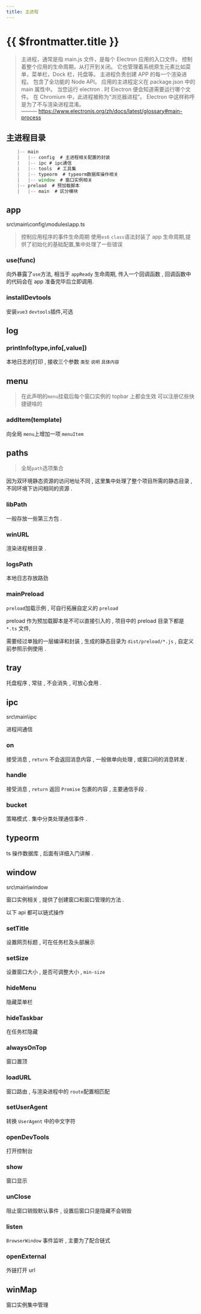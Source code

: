 ```yaml
---
title: 主进程
---
```


# {{ $frontmatter.title }}

> 主进程，通常是指 main.js 文件，是每个 Electron 应用的入口文件。 控制着整个应用的生命周期，从打开到关闭。 它也管理着系统原生元素比如菜单，菜单栏，Dock 栏，托盘等。 主进程负责创建 APP 的每一个渲染进程。 包含了全功能的 Node API。
> 应用的主进程定义在 package.json 中的 main 属性中。 当您运行 electron . 时 Electron 便会知道需要运行哪个文件。
> 在 Chromium 中，此进程被称为“浏览器进程”。 Electron 中这样称呼是为了不与渲染进程混淆。
> <br>——— https://www.electronjs.org/zh/docs/latest/glossary#main-process

## 主进程目录

```js
    |-- main
    |   |-- config  # 主进程相关配置的封装
    |   |-- ipc # ipc通信
    |   |-- tools  # 工具集
    |   |-- typeorm  # typeorm数据库操作相关
    |   |-- window  # 窗口实例相关
    |-- preload  # 预加载脚本
    |   |-- main  # 区分模块

```

## app

src\main\config\modules\app.ts

> 控制应用程序的事件生命周期
> 使用`es6` `class`语法封装了 app 生命周期,提供了初始化的基础配置,集中处理了一些错误

### use(func)

向外暴露了`use`方法, 相当于 `appReady` 生命周期, 传入一个回调函数 , 回调函数中的代码会在 app 准备完毕后立即调用.

### installDevtools

安装`vue3` `devtools`插件,可选

## log

### printInfo(type,info[,value])

本地日志的打印 , 接收三个参数 `类型` `说明` `具体内容`

## menu

> 在此声明的`menu`挂载后每个窗口实例的 topbar 上都会生效
> 可以注册亿些快捷键啥的

### addItem(template)

向全局 `menu`上增加一项 `menuItem`

## paths

> 全局`path`选项集合

因为双环境静态资源的访问地址不同 , 这里集中处理了整个项目所需的静态目录 , 不同环境下访问相同的资源 .

### libPath

一般存放一些第三方包 .

### winURL

渲染进程根目录 .

### logsPath

本地日志存放路劲

### mainPreload

`preload`加载示例 , 可自行拓展自定义的 `preload`

preload 作为预加载脚本是不可以直接引入的 , 项目中的 preload 目录下都是 `*.ts` 文件,

需要经过单独的一层编译和封装 , 生成的静态目录为 `dist/preload/*.js` , 自定义前参照示例使用 .

## tray

托盘程序 , 常驻 , 不会消失 , 可放心食用 .

## ipc

src\main\ipc

进程间通信

### on

接受消息 , `return` 不会返回消息内容 , 一般做单向处理 , 或窗口间的消息转发 .

### handle

接受消息 , `return` 返回 `Promise` 包裹的内容 , 主要通信手段 .

### bucket

策略模式 . 集中分类处理通信事件 .

## typeorm

ts 操作数据库 , 后面有详细入门讲解 .

## window

src\main\window

窗口实例相关 , 提供了创建窗口和窗口管理的方法 .

以下 api 都可以链式操作

### setTitle

设置网页标题 , 可在任务栏及头部展示

### setSize

设置窗口大小 , 是否可调整大小 , `min-size`

### hideMenu

隐藏菜单栏

### hideTaskbar

在任务栏隐藏

### alwaysOnTop

窗口置顶

### loadURL

窗口路由 , 与渲染进程中的 `route`配置相匹配

### setUserAgent

转换 `UserAgent` 中的中文字符

### openDevTools

打开控制台

### show

窗口显示

### unClose

阻止窗口销毁默认事件 , 设置后窗口只是隐藏不会销毁

### listen

`BrowserWindow` 事件监听 , 主要为了配合链式

### openExternal

外链打开 url

## winMap

窗口实例集中管理
